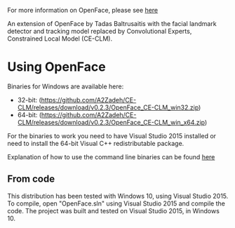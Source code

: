 For more information on OpenFace, please see [here](https://github.com/TadasBaltrusaitis/OpenFace/)

An extension of OpenFace by Tadas Baltrusaitis with the facial landmark detector and tracking model replaced by Convolutional Experts, Constrained Local Model (CE-CLM).

# Using OpenFace

Binaries for Windows are available here:

- 32-bit: (https://github.com/A2Zadeh/CE-CLM/releases/download/v0.2.3/OpenFace_CE-CLM_win32.zip)
- 64-bit: (https://github.com/A2Zadeh/CE-CLM/releases/download/v0.2.3/OpenFace_CE-CLM_win_x64.zip)

For the binaries to work you need to have Visual Studio 2015 installed or need to install the 64-bit Visual C++ redistributable package.

Explanation of how to use the command line binaries can be found [here](https://github.com/TadasBaltrusaitis/OpenFace/wiki/Command-line-arguments)

## From code

This distribution has been tested with Windows 10, using Visual Studio 2015. To compile, open "OpenFace.sln" using Visual Studio 2015 and compile the code. The project was built and tested on Visual Studio 2015, in Windows 10.